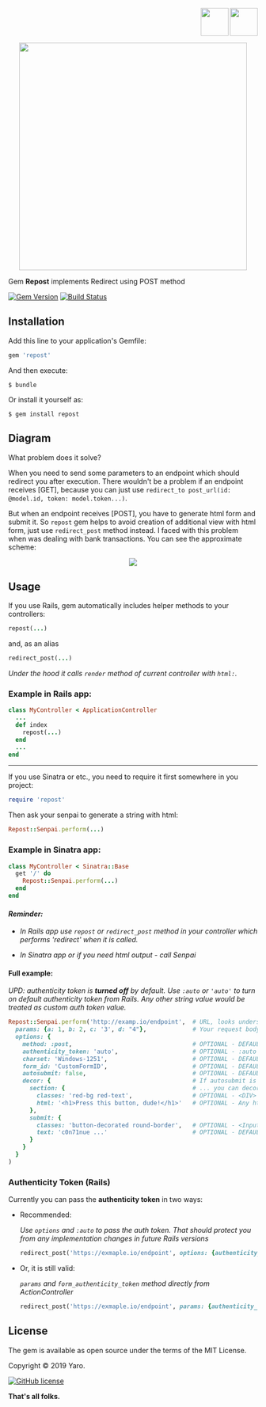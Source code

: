 <p align="right">
    <a href="https://github.com/vergilet/repost"><img align="" src="https://user-images.githubusercontent.com/2478436/51829223-cb05d600-22f5-11e9-9245-bc6e82dcf028.png" width="56" height="56" /></a>
<a href="https://rubygems.org/gems/repost"><img align="right" src="https://user-images.githubusercontent.com/2478436/51829691-c55cc000-22f6-11e9-99a5-42f88a8f2a55.png" width="56" height="56" /></a>
</p>

<p align="center">
    <a href="https://rubygems.org/gems/repost">
  <img width="460" src="https://user-images.githubusercontent.com/2478436/55672583-44491880-58a5-11e9-945c-939f90470df8.png"></a>
</p>

Gem **Repost** implements Redirect using POST method

[![Gem Version](https://badge.fury.io/rb/repost.svg)](https://badge.fury.io/rb/repost)
[![Build Status](https://travis-ci.org/vergilet/repost.svg?branch=master)](https://travis-ci.org/vergilet/repost)

## Installation

Add this line to your application's Gemfile:

```ruby
gem 'repost'
```

And then execute:

    $ bundle

Or install it yourself as:

    $ gem install repost



## Diagram

What problem does it solve?

When you need to send some parameters to an endpoint which should redirect you after execution. There wouldn't be a problem if an endpoint receives [GET], because you can just use `redirect_to post_url(id: @model.id, token: model.token...)`.

But when an endpoint receives [POST], you have to generate html form and submit it. So `repost` gem helps to avoid creation of additional view with html form, just use `redirect_post` method instead.
I faced with this problem when was dealing with bank transactions. You can see the approximate scheme:

<p align="center">
    <a href="https://user-images.githubusercontent.com/2478436/55143646-d0da3500-5147-11e9-91a3-1bac9d560fb2.png">
  <img src="https://user-images.githubusercontent.com/2478436/55143646-d0da3500-5147-11e9-91a3-1bac9d560fb2.png"></a>
</p>


## Usage

If you use Rails, gem automatically includes helper methods to your controllers:

```ruby
repost(...)
```
and, as an alias

```ruby
redirect_post(...)
```

*Under the hood it calls `render` method of current controller with `html:`.*

### Example in Rails app:

```ruby
class MyController < ApplicationController
  ...
  def index
    repost(...)
  end
  ...
end
```
______________

If you use Sinatra or etc., you need to require it first somewhere in you project:

```ruby
require 'repost'
```

Then ask your senpai to generate a string with html:


```ruby
Repost::Senpai.perform(...)
```

### Example in Sinatra app:

```ruby
class MyController < Sinatra::Base
  get '/' do
    Repost::Senpai.perform(...)
  end
end
```



#### *Reminder:*

- *In Rails app use `repost` or `redirect_post` method in your controller which performs 'redirect' when it is called.*

- *In Sinatra app or if you need html output - call Senpai*


#### Full example:

*UPD: authenticity token is **turned off** by default. Use `:auto` or `'auto'` to turn on default authenticity token from Rails. Any other string value would be treated as custom auth token value.*

```ruby
Repost::Senpai.perform('http://examp.io/endpoint',  # URL, looks understandable 
  params: {a: 1, b: 2, c: '3', d: "4"},             # Your request body
  options: {
    method: :post,                                  # OPTIONAL - DEFAULT is :post, but you can use others if needed
    authenticity_token: 'auto',                     # OPTIONAL - :auto or 'auto' for Rails form_authenticity_token, string - custom token
    charset: 'Windows-1251',                        # OPTIONAL - DEFAULT is "UTF-8", corresponds for accept-charset
    form_id: 'CustomFormID',                        # OPTIONAL - DEFAULT is autogenerated
    autosubmit: false,                              # OPTIONAL - DEFAULT is true, if you want to get a confirmation for redirect  
    decor: {                                        # If autosubmit is turned off or Javascript is disabled on client
      section: {                                    # ... you can decorate confirmation section and button
        classes: 'red-bg red-text',                 # OPTIONAL - <DIV> section, set classNames, separate with space
        html: '<h1>Press this button, dude!</h1>'   # OPTIONAL - Any html, which will appear before submit button
      },
      submit: {
        classes: 'button-decorated round-border',   # OPTIONAL - <Input> with type submit, set classNames, separate with space
        text: 'c0n71nue ...'                        # OPTIONAL - DEFAULT is 'Continue'
      }
    }
  }
)

```

### Authenticity Token (Rails)

Currently you can pass the **authenticity token** in two ways:

* Recommended:

    *Use `options` and `:auto` to pass the auth token. That should protect you from any implementation changes in future Rails versions*

    ```ruby
    redirect_post('https://exmaple.io/endpoint', options: {authenticity_token: :auto})
    ```
* Or, it is still valid:

    *`params` and `form_authenticity_token` method directly from ActionController*
    ```ruby
    redirect_post('https://exmaple.io/endpoint', params: {authenticity_token: form_authenticity_token})
    ```



## License
The gem is available as open source under the terms of the MIT License.

Copyright © 2019 Yaro.

[![GitHub license](https://img.shields.io/dub/l/vibe-d.svg)](https://raw.githubusercontent.com/vergilet/repost/master/LICENSE)

**That's all folks.**
